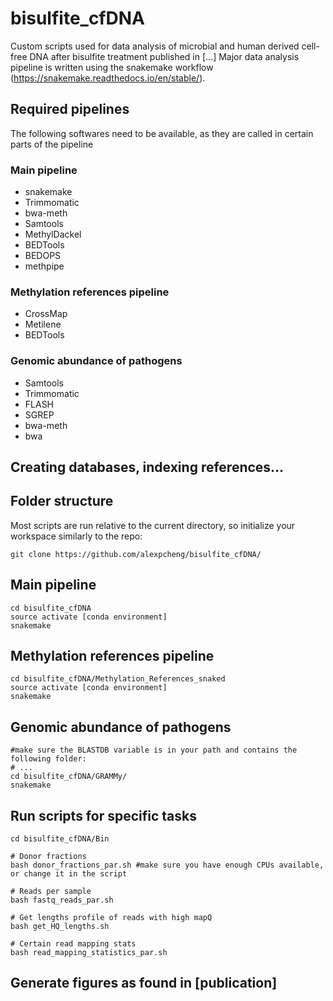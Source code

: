 # bisulfite_cfDNA
Custom scripts used for data analysis of microbial and human derived cell-free DNA after bisulfite treatment published in [...]
Major data analysis pipeline is written using the snakemake workflow (https://snakemake.readthedocs.io/en/stable/).

## Required pipelines
The following softwares need to be available, as they are called in certain parts of the pipeline
### Main pipeline
- snakemake
- Trimmomatic
- bwa-meth
- Samtools
- MethylDackel
- BEDTools
- BEDOPS
- methpipe

### Methylation references pipeline
- CrossMap
- Metilene
- BEDTools

### Genomic abundance of pathogens
- Samtools
- Trimmomatic
- FLASH
- SGREP
- bwa-meth
- bwa

## Creating databases, indexing references...

## Folder structure
Most scripts are run relative to the current directory, so initialize your workspace similarly to the repo:
```
git clone https://github.com/alexpcheng/bisulfite_cfDNA/
```
## Main pipeline
```
cd bisulfite_cfDNA
source activate [conda environment]
snakemake
```

## Methylation references pipeline
```
cd bisulfite_cfDNA/Methylation_References_snaked
source activate [conda environment]
snakemake
```
## Genomic abundance of pathogens
```
#make sure the BLASTDB variable is in your path and contains the following folder: 
# ...
cd bisulfite_cfDNA/GRAMMy/
snakemake 
```
## Run scripts for specific tasks
```
cd bisulfite_cfDNA/Bin

# Donor fractions
bash donor_fractions_par.sh #make sure you have enough CPUs available, or change it in the script

# Reads per sample
bash fastq_reads_par.sh

# Get lengths profile of reads with high mapQ
bash get_HQ_lengths.sh

# Certain read mapping stats
bash read_mapping_statistics_par.sh
```

## Generate figures as found in [publication]
```
```
